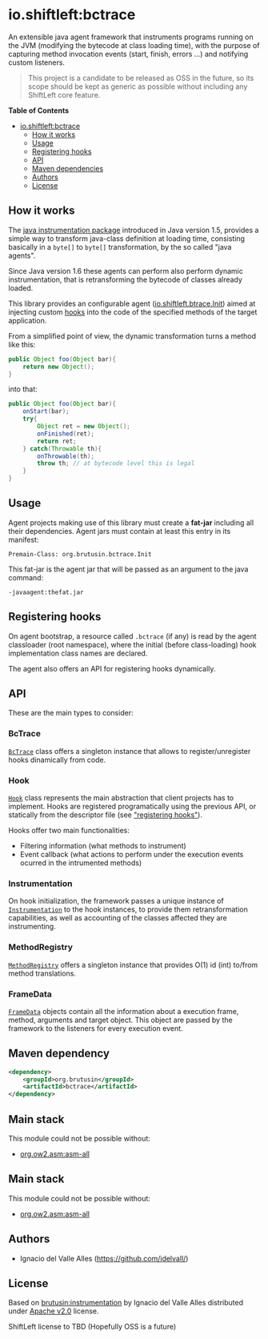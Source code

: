 # io.shiftleft:bctrace

An extensible java agent framework that instruments programs running on the JVM (modifying the bytecode at class loading time), with the purpose of capturing method invocation events (start, finish, errors ...) and notifying custom listeners.

> This project is a candidate to be released as OSS in the future, so its scope should be kept as generic as possible without including any ShiftLeft core feature.

**Table of Contents**
- [io.shiftleft:bctrace](#ioshiftleftctrace)
  - [How it works](#how-it-works)
  - [Usage](#usage)
  - [Registering hooks](#registering-hooks)
  - [API](#api)
  - [Maven dependencies](#maven-dependencies)
  - [Authors](#authors)
  - [License](#license)
	
## How it works
The [java instrumentation package](http://docs.oracle.com/javase/6/docs/api/java/lang/instrument/package-summary.html) introduced in Java version 1.5, provides a simple way to transform java-class definition at loading time, consisting basically in a `byte[]` to `byte[]` transformation, by the so called "java agents".

Since Java version 1.6 these agents can perform also perform dynamic instrumentation, that is retransforming the bytecode of classes already loaded. 

This library provides an configurable agent ([io.shiftleft.btrace.Init](src/main/java/io/shiftleft/bctrace/Init.java)) aimed at injecting custom [hooks](src/main/java/o/shiftleft/bctrace/spi/Hook.java) into the code of the specified methods of the target application.


From a simplified point of view, the dynamic transformation turns a method like this: 
```java
public Object foo(Object bar){
    return new Object();
}
```

into that:
```java
public Object foo(Object bar){
    onStart(bar);
    try{
        Object ret = new Object();
        onFinished(ret);
        return ret;
    } catch(Throwable th){
        onThrowable(th);
        throw th; // at bytecode level this is legal
    }
}
```
## Usage
Agent projects making use of this library must create a **fat-jar** including all their dependencies. 
Agent jars must contain at least this entry in its manifest:
```
Premain-Class: org.brutusin.bctrace.Init
```
This fat-jar is the agent jar that will be passed as an argument to the java command:

```
-javaagent:thefat.jar
```

## Registering hooks
On agent bootstrap, a resource called `.bctrace` (if any) is read by the agent classloader (root namespace), where the initial (before class-loading) hook implementation class names are declared.

The agent also offers an API for registering hooks dynamically.

## API
These are the main types to consider:

### BcTrace
[`BcTrace`](src/main/java/o/shiftleft/bctrace/Bctrace.java) class offers a singleton instance that allows to register/unregister hooks dinamically from code.

### Hook
[`Hook`](src/main/java/io/shiftleft/bctrace/spi/Hook.java) class represents the main abstraction that client projects has to implement. Hooks are registered programatically using the previous API, or statically from the descriptor file (see ["registering hooks"](#registering-hooks)).

Hooks offer two main functionalities: 
- Filtering information (what methods to instrument)  
- Event callback (what actions to perform under the execution events ocurred in the intrumented methods)

### Instrumentation
On hook initialization, the framework passes a unique instance of [`Instrumentation`](src/main/java/io/shiftleft/bctrace/spi/Instrumentation.java)  to the hook instances, to provide them retransformation capabilities, as well as accounting of the classes affected they are instrumenting.

### MethodRegistry
[`MethodRegistry`](src/main/java/io/shiftleft/bctrace/runtime/MethodRegistry.java) offers a singleton instance that provides O(1) id (int) to/from method translations.

### FrameData
[`FrameData`](src/main/java/io/shiftleft/bctrace/runtime/FrameData.java) objects contain all the information about a execution frame, method, arguments and target object. This object are passed by the framework to the listeners for every execution event.

## Maven dependency 

```xml
<dependency>
    <groupId>org.brutusin</groupId>
    <artifactId>bctrace</artifactId>
</dependency>
```

## Main stack
This module could not be possible without:
* [org.ow2.asm:asm-all](http://asm.ow2.org/)

## Main stack
This module could not be possible without:
* [org.ow2.asm:asm-all](http://asm.ow2.org/)


## Authors

- Ignacio del Valle Alles (<https://github.com/idelvall/>)

## License
Based on [brutusin:instrumentation](https://github.com/brutusin/instrumentation) by Ignacio del Valle Alles distributed under [Apache v2.0](http://www.apache.org/licenses/LICENSE-2.0) license.

ShiftLeft license to TBD (Hopefully OSS is a future)


